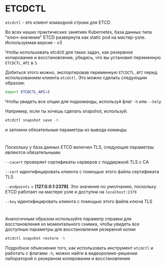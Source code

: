 # ETCDCTL
`etcdctl` - это клиент командной строки для ETCD

Во всех наших практических занятиях Kubernetes, база данных типа "ключ-значение" ETCD развернута как static pod на мастер-узле. Используемая версия - v3

Чтобы использовать etcdctl для таких задач, как резервное копирование и восстановление, убедись, что вы установил переменную `ETCDCTL_API` в `3`.

Добиться этого можно, экспортировав переменную `ETCDCTL_API` перед использованием клиента `etcdctl`. Это можно сделать следующим образом:
```sh
export ETCDCTL_API=3
```

Чтобы увидеть все опции для подкоманды, используй флаг `-h` или `--help`

Например, если ты хочешь сделать snapshot, используй:
```sh
etcdctl snapshot save -h 
```
и запомни обязательные параметры из вывода команды
#
Поскольку у база данных ETCD включен TLS, следующие параметры являются обязательными:

`--cacert` проверяет сертификаты серверов с поддержкой TLS с CA

`--cert` идентифицировать клиента с помощью этого файла сертификата TLS

`--endpoints` = **[127.0.0.1:2379]**. Это значение по умолчанию, поскольку ETCD работает на мастере узле и доступна на `localhost:2379`

`--key` идентифицировать клиента с помощью этого файла ключа TLS
#
Аналогичным образом используйте параметр справки для восстановления из моментального снимка, чтобы увидеть все доступные параметры для восстановления резервной копии
```sh
etcdctl snapshot restore -h
```

Подробное объяснение того, как использовать инструмент `etcdctl` и работать с флагами `-h`, можно найти в видеоролике-решении лабораторой о резервном копировании и восстановлении
